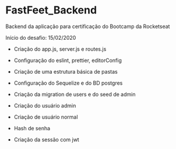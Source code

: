 # FastFeet_Backend
Backend da aplicação para certificação do Bootcamp da Rocketseat

Início do desafio: 15/02/2020

 - Criação do app.js, server.js e routes.js

 - Configuração do eslint, prettier, editorConfig

 - Criação de uma estrutura básica de pastas

 - Configuração do Sequelize e do BD postgres

 - Criação da migration de users e do seed de admin

 - Criação do usuário admin

 - Criação de usuário normal

 - Hash de senha

 - Criação da sessão com jwt




